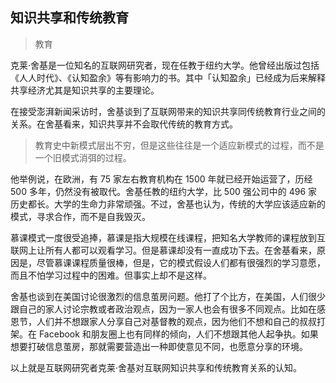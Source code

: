 ## 知识共享和传统教育

> 教育

克莱·舍基是一位知名的互联网研究者，现在任教于纽约大学。他曾经出版过包括《人人时代》、《认知盈余》等有影响力的书。其中「认知盈余」已经成为后来解释共享经济尤其是知识共享的主要理论。

在接受澎湃新闻采访时，舍基谈到了互联网带来的知识共享同传统教育行业之间的关系。在舍基看来，知识共享并不会取代传统的教育方式。

> 教育史中新模式层出不穷，但是这些往往是一个适应新模式的过程，而不是一个旧模式消弭的过程。

他举例说，在欧洲，有 75 家左右教育机构在 1500 年就已经开始运营了，历经 500 多年，仍然没有被取代。舍基任教的纽约大学，比 500 强公司中的 496 家历史都长。大学的生命力非常顽强。不过，舍基也认为，传统的大学应该适应新的模式，寻求合作，而不是自我毁灭。

慕课模式一度很受追捧，慕课是指大规模在线课程，把知名大学教师的课程放到互联网上让所有人都可以观看学习。但是慕课却没有一直成功下去。在舍基看来，原因是，尽管慕课课程质量很棒，但是，它的模式假设人们都有很强烈的学习意愿，而且不怕学习过程中的困难。但事实上却不是这样。

舍基也谈到在美国讨论很激烈的信息茧房问题。他打了个比方，在美国，人们很少跟自己的家人讨论宗教或者政治观点，因为一家人也会有很多不同观点。比如在感恩节，人们并不想跟家人分享自己对基督教的观点，因为他们不想和自己的叔叔打架。在 Facebook 和朋友圈上也有同样的倾向，人们不想跟其他人起争执。如果想要打破信息茧房，那就需要营造出一种即使意见不同，也愿意分享的环境。

以上就是互联网研究者克莱·舍基对互联网知识共享和传统教育关系的认知。

